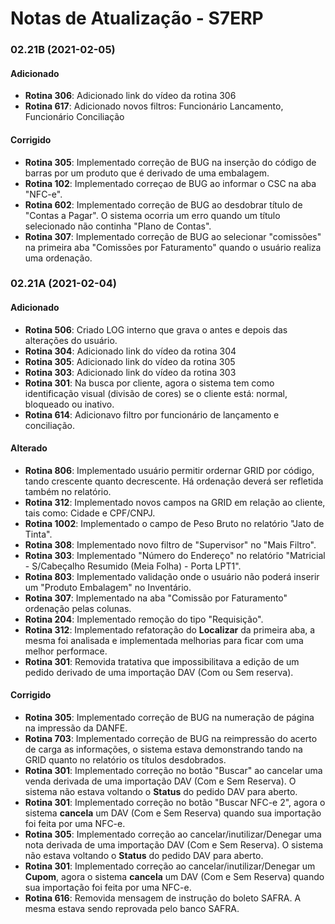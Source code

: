 # Notas de Atualização - S7ERP

### 02.21B (2021-02-05)

#### Adicionado

* **Rotina 306**: Adicionado link do vídeo da rotina 306
* **Rotina 617**: Adicionado novos filtros: Funcionário Lancamento, Funcionário Conciliação

 #### Corrigido
 
* **Rotina 305**: Implementado correção de BUG na inserção do código de barras por um produto que é derivado de uma embalagem.
* **Rotina 102**: Implementado correçao de BUG ao informar o CSC na aba "NFC-e".
* **Rotina 602**: Implementado correção de BUG ao desdobrar título de "Contas a Pagar". O sistema ocorria um erro quando um título selecionado não continha "Plano de Contas".
* **Rotina 307**: Implementado correção de BUG ao selecionar "comissões" na primeira aba "Comissões por Faturamento" quando o usuário realiza uma ordenação.

### 02.21A (2021-02-04)

#### Adicionado

* **Rotina 506**: Criado LOG interno que grava o antes e depois das alterações do usuário.
* **Rotina 304**: Adicionado link do vídeo da rotina 304
* **Rotina 305**: Adicionado link do vídeo da rotina 305
* **Rotina 303**: Adicionado link do vídeo da rotina 303
* **Rotina 301**: Na busca por cliente, agora o sistema tem como identificação visual (divisão de cores) se o cliente está: normal, bloqueado ou inativo.
* **Rotina 614**: Adicionavo filtro por funcionário de lançamento e conciliação.

 #### Alterado
 
* **Rotina 806**: Implementado usuário permitir ordernar GRID por código, tando crescente quanto decrescente. Há ordenação deverá ser refletida também no relatório.
* **Rotina 312**: Implementado novos campos na GRID em relação ao cliente, tais como: Cidade e CPF/CNPJ.
* **Rotina 1002**: Implementado o campo de Peso Bruto no relatório "Jato de Tinta".
* **Rotina 308**: Implementado novo filtro de "Supervisor" no "Mais Filtro".
* **Rotina 303**: Implementado "Número do Endereço" no relatório "Matricial - S/Cabeçalho Resumido (Meia Folha) - Porta LPT1".
* **Rotina 803**: Implementado validação onde o usuário não poderá inserir um "Produto Embalagem" no Inventário.
* **Rotina 307**: Implementado na aba "Comissão por Faturamento" ordenação pelas colunas.
* **Rotina 204**: Implementado remoção do tipo "Requisição".
* **Rotina 312**: Implementado refatoração do **Localizar** da primeira aba, a mesma foi analisada e implementada melhorias para ficar com uma melhor performace.
* **Rotina 301**: Removida tratativa que impossibilitava a edição de um pedido derivado de uma importação DAV (Com ou Sem reserva).
 
 #### Corrigido
 
* **Rotina 305**: Implementado correção de BUG na numeração de página na impressão da DANFE.
* **Rotina 703**: Implementado correção de BUG na reimpressão do acerto de carga as informações, o sistema estava demonstrando tando na GRID quanto no relatório os títulos desdobrados.
* **Rotina 301**: Implementado correção no botão "Buscar" ao cancelar uma venda derivada de uma importação DAV (Com e Sem Reserva). O sistema não estava voltando o **Status** do pedido DAV para aberto.
* **Rotina 301**: Implementado correção no botão "Buscar NFC-e 2", agora o sistema **cancela** um DAV (Com e Sem Reserva) quando sua importação foi feita por uma NFC-e.
* **Rotina 305**: Implementado correção ao cancelar/inutilizar/Denegar uma nota derivada de uma importação DAV (Com e Sem Reserva). O sistema não estava voltando o **Status** do pedido DAV para aberto.
* **Rotina 301**: Implementado correção ao cancelar/inutilizar/Denegar um **Cupom**, agora o sistema **cancela** um DAV (Com e Sem Reserva) quando sua importação foi feita por uma NFC-e.
* **Rotina 616**: Removida mensagem de instrução do boleto SAFRA. A mesma estava sendo reprovada pelo banco SAFRA.
